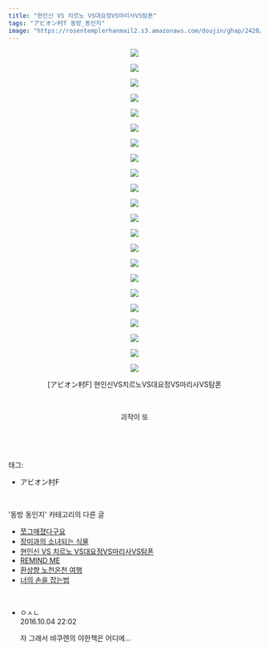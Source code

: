 ```yaml
---
title: "현인신 VS 치르노 VS대요정VS마리사VS탐폰"
tags: "アビオン村f 동방_동인지"
image: "https://rosentemplerhanmail2.s3.amazonaws.com/doujin/ghap/2420/001.jpg"
---
```

<div class="article">
<p style="text-align: center; clear: none; float: none;"><img src="{{ site.imgserver12 }}/ghap/2420/001.jpg"/></p>
<p style="text-align: center; clear: none; float: none;"><img src="{{ site.imgserver12 }}/ghap/2420/002.jpg"/></p>
<p style="text-align: center; clear: none; float: none;"><img src="{{ site.imgserver12 }}/ghap/2420/003.jpg"/></p>
<p style="text-align: center; clear: none; float: none;"><img src="{{ site.imgserver12 }}/ghap/2420/004.jpg"/></p>
<p style="text-align: center; clear: none; float: none;"><img src="{{ site.imgserver12 }}/ghap/2420/005.jpg"/></p>
<p style="text-align: center; clear: none; float: none;"><img src="{{ site.imgserver12 }}/ghap/2420/006.jpg"/></p>
<p style="text-align: center; clear: none; float: none;"><img src="{{ site.imgserver12 }}/ghap/2420/007.jpg"/></p>
<p style="text-align: center; clear: none; float: none;"><img src="{{ site.imgserver12 }}/ghap/2420/008.jpg"/></p>
<p style="text-align: center; clear: none; float: none;"><img src="{{ site.imgserver12 }}/ghap/2420/009.jpg"/></p>
<p style="text-align: center; clear: none; float: none;"><img src="{{ site.imgserver12 }}/ghap/2420/010.jpg"/></p>
<p style="text-align: center; clear: none; float: none;"><img src="{{ site.imgserver12 }}/ghap/2420/011.jpg"/></p>
<p style="text-align: center; clear: none; float: none;"><img src="{{ site.imgserver12 }}/ghap/2420/012.jpg"/></p>
<p style="text-align: center; clear: none; float: none;"><img src="{{ site.imgserver12 }}/ghap/2420/013.jpg"/></p>
<p style="text-align: center; clear: none; float: none;"><img src="{{ site.imgserver12 }}/ghap/2420/014.jpg"/></p>
<p style="text-align: center; clear: none; float: none;"><img src="{{ site.imgserver12 }}/ghap/2420/015.jpg"/></p>
<p style="text-align: center; clear: none; float: none;"><img src="{{ site.imgserver12 }}/ghap/2420/016.jpg"/></p>
<p style="text-align: center; clear: none; float: none;"><img src="{{ site.imgserver12 }}/ghap/2420/017.jpg"/></p>
<p style="text-align: center; clear: none; float: none;"><img src="{{ site.imgserver12 }}/ghap/2420/018.jpg"/></p>
<p style="text-align: center; clear: none; float: none;"><img src="{{ site.imgserver12 }}/ghap/2420/019.jpg"/></p>
<p style="text-align: center; clear: none; float: none;"><img src="{{ site.imgserver12 }}/ghap/2420/020.jpg"/></p>
<p style="text-align: center; clear: none; float: none;"><img src="{{ site.imgserver12 }}/ghap/2420/021.jpg"/></p>
<p style="text-align: center; clear: none; float: none;"><img src="{{ site.imgserver12 }}/ghap/2420/022.jpg"/></p>
<p style="text-align: center; clear: none; float: none;">[アビオン村F] 현인신VS치르노VS대요정VS마리사VS탐폰</p>
<p style="text-align: center; clear: none; float: none;"><br/></p>
<p style="text-align: center; clear: none; float: none;">괴작이 또</p>
<p><br/></p>
</div><br/>
<div class="tagTrail">
<p>태그: </p>
<ul>
<li>アビオン村F</li>
</ul>
</div><br/>
<div class="another">
<p>'동방 동인지' 카테고리의 다른 글</p>
<ul>
<li><a href="/ghap_2422">쪼그매졌다구요</a></li>
<li><a href="/ghap_2421">장미과의 소녀되는 식물</a></li>
<li><a href="/ghap_2420">현인신 VS 치르노 VS대요정VS마리사VS탐폰</a></li>
<li><a href="/ghap_2419">REMIND ME</a></li>
<li><a href="/ghap_2417">환상향 노천온천 여행</a></li>
<li><a href="/ghap_2416">너의 손을 잡는법</a></li>
</ul>
</div><br/>
<div class="cb_module cb_fluid">
<div class="cb_wrt cb_profile">
<div class="comment">
<ul>
<li class="cb_thumb_off" id="comment14820201">
<div class="cb_comment_area">
<div class="cb_info_area">
<div class="cb_section">
<span class="cb_nick_name">ㅇㅅㄴ</span>
</div>
<div class="cb_section">
<span class="cb_date">2016.10.04 22:02 </span>
</div>
</div>
<div class="cb_dsc_comment">
<p class="cb_dsc">
											자 그래서 뱌쿠렌의 야한책은 어디에...
										</p>
</div>
</div></li>
</ul>
</div>
</div><!-- commentList close -->
</div><br/>
